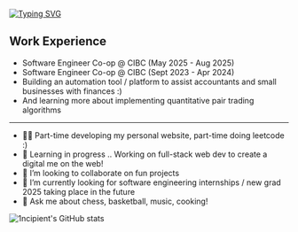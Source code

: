 [![Typing SVG](https://readme-typing-svg.demolab.com?font=Fira+Code&pause=1000&width=435&lines=%F0%9F%91%8B+Hi%2C+I'm+Henry!;%F0%9F%91%A8%E2%80%8D%F0%9F%92%BB+I'm+an+aspiring+software+engineer+%F0%9F%99%82)](https://git.io/typing-svg)

<!--
**1ncipient/1ncipient** is a ✨ _special_ ✨ repository because its `README.md` (this file) appears on your GitHub profile.

Here are some ideas to get you started:

- 🔭 I’m currently working on ...
- 🌱 I’m currently learning ...
- 👯 I’m looking to collaborate on ...
- 🤔 I’m looking for help with ...
- 💬 Ask me about ...
- 📫 How to reach me: ...
- 😄 Pronouns: ...
- ⚡ Fun fact: ...
-->

## Work Experience
- Software Engineer Co-op @ CIBC (May 2025 - Aug 2025)
- Software Engineer Co-op @ CIBC (Sept 2023 - Apr 2024)
- Building an automation tool / platform to assist accountants and small businesses with finances :)
- And learning more about implementing quantitative pair trading algorithms 
<hr/>

- 👨‍💻 Part-time developing my personal website, part-time doing leetcode :)
- 🌱 Learning in progress .. Working on full-stack web dev to create a digital me on the web!
- 👯 I’m looking to collaborate on fun projects 
- 🤔 I’m currently looking for software engineering internships / new grad 2025 taking place in the future 
- 💬 Ask me about chess, basketball, music, cooking!

![1ncipient's GitHub stats](https://github-readme-stats.zohan.tech/api?username=1ncipient&show_icons=true&theme=transparent)

